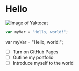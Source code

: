 # Hello
![Image of Yaktocat](https://octodex.github.com/images/yaktocat.png)
``` javascript
var myVar = "Hello, world!";
```
var myVar = "Hello, world!";

- [ ] Turn on GitHub Pages
- [ ] Outline my portfolio
- [ ] Introduce myself to the world
